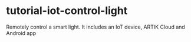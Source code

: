 # tutorial-iot-control-light
Remotely control a smart light. It includes an IoT device, ARTIK Cloud and Android app
